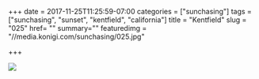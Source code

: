 +++
date = 2017-11-25T11:25:59-07:00
categories = ["sunchasing"]
tags = ["sunchasing", "sunset", "kentfield", "california"]
title = "Kentfield"
slug = "025"
href= ""
summary=""
featuredimg = "//media.konigi.com/sunchasing/025.jpg"

+++

<img src="//media.konigi.com/sunchasing/025.jpg" />
